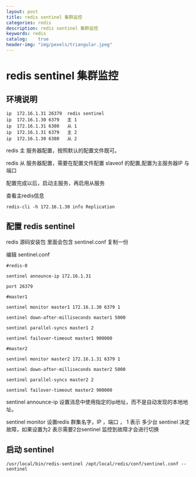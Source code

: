 ```yaml
---
layout: post
title: redis sentinel 集群监控
categories: redis
description: redis sentinel 集群监控
keywords: redis
catalog:    true
header-img: "img/pexels/triangular.jpeg"
---
```




# redis sentinel 集群监控

## 环境说明

```
ip  172.16.1.31 26379  redis sentinel
ip  172.16.1.30 6379   主 1 
ip  172.16.1.31 6380   从 1
ip  172.16.1.31 6379   主 2
ip  172.16.1.30 6380   从 2
```
 

redis 主 服务器配置，按照默认的配置文件既可。

redis 从 服务器配置，需要在配置文件配置 slaveof 的配置,配置为主服务器IP 与 端口

配置完成以后，启动主服务，再启用从服务


查看主redis信息

```
redis-cli -h 172.16.1.30 info Replication  
```
 

## 配置 redis sentinel


redis 源码安装包 里面会包含 sentinel.conf 复制一份


编辑 sentinel.conf

```
#redis-0

sentinel announce-ip 172.16.1.31

port 26379

#master1

sentinel monitor master1 172.16.1.30 6379 1

sentinel down-after-milliseconds master1 5000

sentinel parallel-syncs master1 2

sentinel failover-timeout master1 900000

#master2

sentinel monitor master2 172.16.1.31 6379 1

sentinel down-after-milliseconds master2 5000

sentinel parallel-syncs master2 2

sentinel failover-timeout master2 900000
```
 


sentinel announce-ip 设置消息中使用指定的ip地址，而不是自动发现的本地地址。


sentinel monitor   设置redis 群集名字，IP ，端口 ， 1 表示 多少台 sentinel 决定故障，如果设置为2 表示需要2台sentinel 监控到故障才会进行切换



## 启动 sentinel 

```
/usr/local/bin/redis-sentinel /opt/local/redis/conf/sentinel.conf --sentinel
```